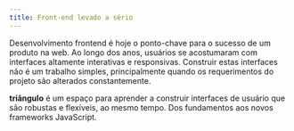 ```yaml
---
title: Front-end levado a sério
---
```


Desenvolvimento frontend é hoje o ponto-chave para o sucesso de um produto na
web. Ao longo dos anos, usuários se acostumaram com interfaces altamente
interativas e responsivas. Construir estas interfaces não é um trabalho simples,
principalmente quando os requerimentos do projeto são alterados constantemente.

<strong>triângulo</strong> é um espaço para aprender a construir interfaces de
usuário que são robustas e flexíveis, ao mesmo tempo. Dos fundamentos aos
novos frameworks JavaScript.
